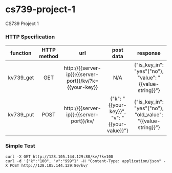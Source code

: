 # cs739-project-1
CS739 Project 1

### HTTP Specification

| function | HTTP method | url | post data | response |
|:--------------------:|:-----------:|:----------------------:|:---:|:---:|
|      kv739_get     | GET       |  http://{{server-ip}}:{{server-port}}/kv/?k={{your-key}} | N/A | {"is_key_in": "yes"("no"), "value": "{{value-string}}"} |
|      kv739_put     | POST       |  http://{{server-ip}}:{{server-port}}/kv/ | {"k": "{{your-key}}", "v": "{{your-value}}"} | {"is_key_in": "yes"("no"), "old_value": "{{value-string}}"} |

### Simple Test
```
curl -X GET http://128.105.144.129:80/kv/?k=100
curl -d '{"k":"100", "v":"999"}' -H "Content-Type: application/json" -X POST http://128.105.144.129:80/kv/
```

